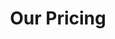 ---
title: "Our Pricing"
description: "this is meta description"
draft: false
bg_image: "images/featue-bg.jpg"
---